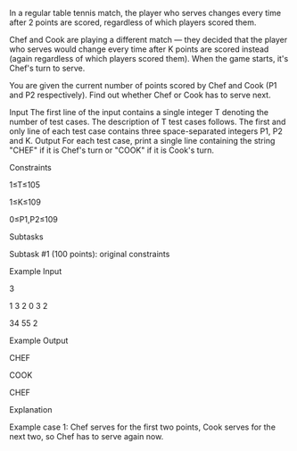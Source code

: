In a regular table tennis match, the player who serves changes every time after 2 points are scored, regardless of which players scored them.

Chef and Cook are playing a different match — they decided that the player who serves would change every time after K points are scored instead (again regardless of which players scored them). When the game starts, it's Chef's turn to serve.

You are given the current number of points scored by Chef and Cook (P1 and P2 respectively). Find out whether Chef or Cook has to serve next.

Input
The first line of the input contains a single integer T denoting the number of test cases. The description of T test cases follows.
The first and only line of each test case contains three space-separated integers P1, P2 and K.
Output
For each test case, print a single line containing the string "CHEF" if it is Chef's turn or "COOK" if it is Cook's turn.

Constraints

1≤T≤105

1≤K≤109

0≤P1,P2≤109

Subtasks

Subtask #1 (100 points): original constraints

Example Input

3

1 3 2
0 3 2

34 55 2

Example Output

CHEF

COOK

CHEF

Explanation

Example case 1: Chef serves for the first two points, Cook serves for the next two, so Chef has to serve again now.

